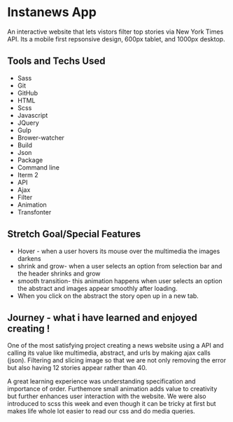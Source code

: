 # Instanews App 

An interactive website that lets vistors filter top stories via New York Times API. Its a mobile first repsonsive design, 600px tablet, and 1000px desktop. 

## Tools and Techs Used 
* Sass 
* Git
* GitHub
* HTML
* Scss
* Javascript
* JQuery 
* Gulp
* Brower-watcher
* Build
* Json 
* Package
* Command line
* Iterm 2
* API
* Ajax
* Filter
* Animation
* Transfonter

## Stretch Goal/Special Features 

* Hover - when a user hovers its mouse over the multimedia the images darkens 
* shrink and grow- when a user selects an option from selection bar and the header shrinks and grow 
* smooth transition- this animation happens when user selects an option the abstract and images appear smoothly after loading. 
* When you click on the abstract the story open up in a new tab. 


## Journey - what i have learned and enjoyed creating ! 

One of the most satisfying project creating a news website using a API and calling its value like multimedia, abstract, and urls by making ajax calls (json). Filtering and slicing image so that we are not only removing the error but also having 12 stories appear rather than 40. 

A great learning experience was understanding specification and importance of order. Furthemore small animation adds value to creativity but further enhances user interaction with the website. We were also introduced to scss this week and even though it can be tricky at first but makes life whole lot easier to read our css and do media queries. 


